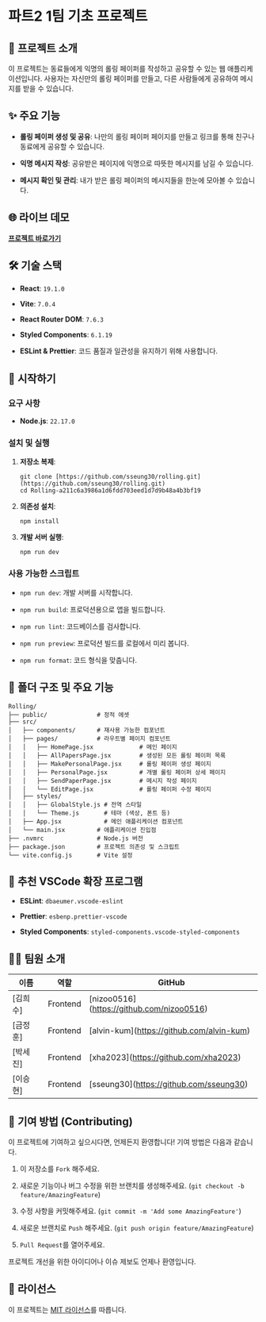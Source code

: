 # 파트2 1팀 기초 프로젝트

## 📖 프로젝트 소개

이 프로젝트는 동료들에게 익명의 롤링 페이퍼를 작성하고 공유할 수 있는 웹 애플리케이션입니다. 사용자는 자신만의 롤링 페이퍼를 만들고, 다른 사람들에게 공유하여 메시지를 받을 수 있습니다.

## ✨ 주요 기능

- **롤링 페이퍼 생성 및 공유**: 나만의 롤링 페이퍼 페이지를 만들고 링크를 통해 친구나 동료에게 공유할 수 있습니다.

- **익명 메시지 작성**: 공유받은 페이지에 익명으로 따뜻한 메시지를 남길 수 있습니다.

- **메시지 확인 및 관리**: 내가 받은 롤링 페이퍼의 메시지들을 한눈에 모아볼 수 있습니다.

## 🌐 라이브 데모

[**프로젝트 바로가기**](https://rolling-beta.vercel.app/)

## 🛠️ 기술 스택

- **React**: `19.1.0`

- **Vite**: `7.0.4`

- **React Router DOM**: `7.6.3`

- **Styled Components**: `6.1.19`

- **ESLint & Prettier**: 코드 품질과 일관성을 유지하기 위해 사용합니다.

## 🚀 시작하기

### 요구 사항

- **Node.js**: `22.17.0`

### 설치 및 실행

1. **저장소 복제**:

   ```
   git clone [https://github.com/sseung30/rolling.git](https://github.com/sseung30/rolling.git)
   cd Rolling-a211c6a3986a1d6fdd703eed1d7d9b48a4b3bf19
   ```

2. **의존성 설치**:

   ```
   npm install
   ```

3. **개발 서버 실행**:

   ```
   npm run dev
   ```

### 사용 가능한 스크립트

- `npm run dev`: 개발 서버를 시작합니다.

- `npm run build`: 프로덕션용으로 앱을 빌드합니다.

- `npm run lint`: 코드베이스를 검사합니다.

- `npm run preview`: 프로덕션 빌드를 로컬에서 미리 봅니다.

- `npm run format`: 코드 형식을 맞춥니다.

## 📁 폴더 구조 및 주요 기능

```
Rolling/
├── public/              # 정적 에셋
├── src/
│   ├── components/      # 재사용 가능한 컴포넌트
│   ├── pages/           # 라우트별 페이지 컴포넌트
│   │   ├── HomePage.jsx             # 메인 페이지
│   │   ├── AllPapersPage.jsx        # 생성된 모든 롤링 페이퍼 목록
│   │   ├── MakePersonalPage.jsx     # 롤링 페이퍼 생성 페이지
│   │   ├── PersonalPage.jsx         # 개별 롤링 페이퍼 상세 페이지
│   │   ├── SendPaperPage.jsx        # 메시지 작성 페이지
│   │   └── EditPage.jsx             # 롤링 페이퍼 수정 페이지
│   ├── styles/
│   │   ├── GlobalStyle.js # 전역 스타일
│   │   └── Theme.js       # 테마 (색상, 폰트 등)
│   ├── App.jsx            # 메인 애플리케이션 컴포넌트
│   └── main.jsx         # 애플리케이션 진입점
├── .nvmrc               # Node.js 버전
├── package.json         # 프로젝트 의존성 및 스크립트
└── vite.config.js       # Vite 설정
```

## 🔧 추천 VSCode 확장 프로그램

- **ESLint**: `dbaeumer.vscode-eslint`

- **Prettier**: `esbenp.prettier-vscode`

- **Styled Components**: `styled-components.vscode-styled-components`

## 🧑‍💻 팀원 소개

| **이름**   | **역할** | **GitHub**                                  |
| ---------- | -------- | ------------------------------------------- |
| \[김희수\] | Frontend | \[nizoo0516\](https://github.com/nizoo0516) |
| \[금정훈\] | Frontend | \[alvin-kum\](https://github.com/alvin-kum) |
| \[박세진\] | Frontend | \[xha2023\](https://github.com/xha2023)     |
| \[이승현\] | Frontend | \[sseung30\](https://github.com/sseung30)   |

## 🤝 기여 방법 (Contributing)

이 프로젝트에 기여하고 싶으시다면, 언제든지 환영합니다! 기여 방법은 다음과 같습니다.

1. 이 저장소를 `Fork` 해주세요.

2. 새로운 기능이나 버그 수정을 위한 브랜치를 생성해주세요. (`git checkout -b feature/AmazingFeature`)

3. 수정 사항을 커밋해주세요. (`git commit -m 'Add some AmazingFeature'`)

4. 새로운 브랜치로 `Push` 해주세요. (`git push origin feature/AmazingFeature`)

5. `Pull Request`를 열어주세요.

프로젝트 개선을 위한 아이디어나 이슈 제보도 언제나 환영입니다.

## 📜 라이선스

이 프로젝트는 [MIT 라이선스](https://opensource.org/licenses/MIT)를 따릅니다.
